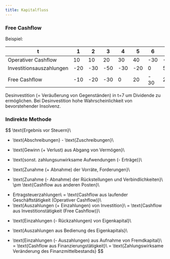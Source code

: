 ```yaml
---
title: Kapitalfluss
---
```

### Free Cashflow
Beispiel:

 t | 1 | 2 | 3 | 4 | 5 | 6 | 7
--- | --- | --- | --- | --- | --- | --- | --- |
Operativer Cashflow | 10 | 10 | 20 | 30 | 40 | -30 | -30
Investitionsauszahlungen | -20 | -30 | -50 | -30 | -20 | 0 | 50
Free Cashflow | -10 | -20 | -30 | 0 | 20 | - 30 | 20

Desinvestition (= Veräußerung von Gegenständen) in t=7 um Dividende zu ermöglichen.
Bei Desinvestition hohe Wahrscheinlichkeit von bevorstehender Insolvenz. 

### Indirekte Methode
$$
\text{Ergebnis vor Steuern}\\
+ \text{Abschreibungen} - \text{Zuschreibungen}\\
- \text{Gewinn (+ Verlust) aus Abgang von Vermögen}\\
+ \text{sonst. zahlungsunwirksame Aufwendungen (- Erträge)}\\
- \text{Zunahme (+ Abnahme) der Vorräte, Forderungen}\\
+ \text{Zunahme (- Abnahme) der Rückstellungen und Verbindlichkeiten}\\
\pm \text{Cashflow aus anderen Posten}\\
- Ertragsteuerzahlungen\\
= \text{Cashflow aus laufender Geschäftstätigkeit (Operativer Cashflow)}\\
- \text{Auszahlungen (+ Einzahlungen) von Investition}\\
= \text{Cashflow aus Investitionstätigkeit (Free Cashflow)}\\
+ \text{Einzahlungen (- Rückzahlungen) von Eigenkapital}\\
- \text{Auszahlungen aus Bedienung des Eigenkapitals}\\
+ \text{Einzahlungen (- Auszahlungen) aus Aufnahme von Fremdkapital}\\
= \text{Cashflow aus Finanzierungstätigkeit}\\
= \text{Zahlungswirksame Veränderung des Finanzmittelbestands}
$$
